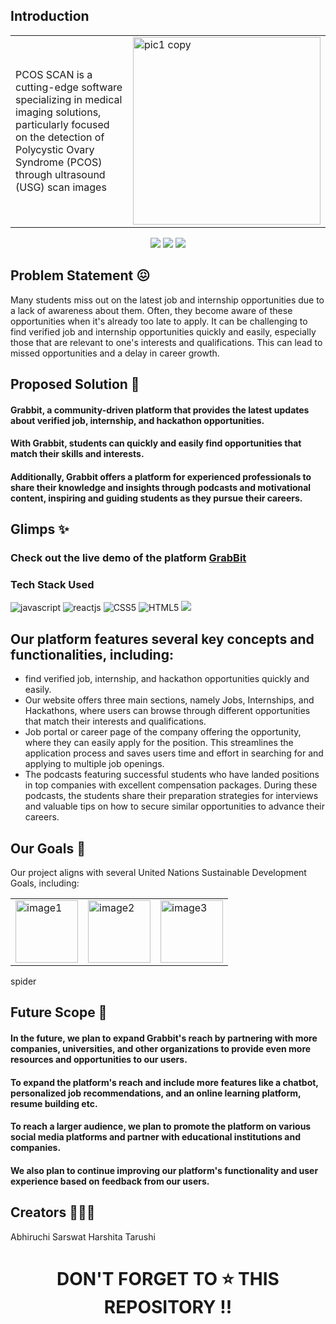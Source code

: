## Introduction
<table style="border: none;">
  <tr>
    <td text-align:'center'> PCOS SCAN is a cutting-edge software specializing in medical imaging solutions, particularly focused on the detection of Polycystic Ovary Syndrome (PCOS) through ultrasound (USG) scan images </td>
    <td><img width="300"  alt="pic1 copy" align='center' src="https://github.com/abhi03ruchi/PCOS_SCAN/assets/105661636/fe9ec171-fb43-4587-a24c-919520c46be5"> </td>
  </tr>
</table>


<div align="center">
<img src="https://forthebadge.com/images/badges/built-with-love.svg" />
<img src="https://forthebadge.com/images/badges/uses-brains.svg" />
<img src="https://forthebadge.com/images/badges/powered-by-responsibility.svg" />
  <br>
 </div>
    
## Problem Statement 😖

Many students miss out on the latest job and internship opportunities due to a lack of awareness about them. Often, they become aware of these opportunities when it's already too late to apply. 
It can be challenging to find verified job and internship opportunities quickly and easily, especially those that are relevant to one's interests and qualifications. 
This can lead to missed opportunities and a delay in career growth.


## Proposed Solution 🤩

#### Grabbit, a community-driven platform that provides the latest updates about verified job, internship, and hackathon opportunities. 
#### With Grabbit, students can quickly and easily find opportunities that match their skills and interests. 
#### Additionally, Grabbit offers a platform for experienced professionals to share their knowledge and insights through podcasts and motivational content, inspiring and guiding students as they pursue their careers.

## Glimps ✨

### Check out the live demo of the platform  [GrabBit](https://grabbits.vercel.app)


### Tech Stack Used
![javascript](https://img.shields.io/badge/javascript-F7DF1E?style=for-the-badge&logo=javascript&logoColor=black)
![reactjs](https://img.shields.io/badge/react-61DAFB?style=for-the-badge&logo=react&logoColor=black)
![CSS5](https://img.shields.io/badge/CSS3-1572B6?style=for-the-badge&logo=css3&logoColor=white)
![HTML5](https://img.shields.io/badge/HTML5-E34F26?style=for-the-badge&logo=html5&logoColor=white)
 <img src="https://img.shields.io/badge/firebase-ffca28?style=for-the-badge&logo=firebase&logoColor=black"> 

## Our platform features several key concepts and functionalities, including:

- find verified job, internship, and hackathon opportunities quickly and easily. 
- Our website offers three main sections, namely Jobs, Internships, and Hackathons, where users can browse through different opportunities that match their interests and qualifications.
- Job portal or career page of the company offering the opportunity, where they can easily apply for the position. This streamlines the application process and saves users time and effort in searching for and applying to multiple job openings.
- The podcasts featuring successful students who have landed positions in top companies with excellent compensation packages. During these podcasts, the students share their preparation strategies for interviews and valuable tips on how to secure similar opportunities to advance their careers.


## Our Goals 🎯

Our project aligns with several United Nations Sustainable Development Goals, including:
<table>
  <tr>
    <td><img src="https://user-images.githubusercontent.com/47987136/228332340-ab9bd94b-90ba-4ada-81ff-46178ae2ee34.png" alt="image1" width="100"></td>
    <td><img src="https://user-images.githubusercontent.com/47987136/228332502-60aa94b4-aa59-4524-b05d-24cdafd09f6b.png" alt="image2" width="100"></td>
    <td><img src="https://user-images.githubusercontent.com/47987136/228332596-93b5fd76-3e4d-4a34-93ad-867f1ad5cb46.png" alt="image3" width="100"></td>
  </tr>
</table>
spider


## Future Scope 🔮

#### In the future, we plan to expand Grabbit's reach by partnering with more companies, universities, and other organizations to provide even more resources and opportunities to our users.
#### To expand the platform's reach and include more features like a chatbot, personalized job recommendations, and an online learning platform, resume building etc.
#### To reach a larger audience, we plan to promote the platform on various social media platforms and partner with educational institutions and companies.
#### We also plan to continue improving our platform's functionality and user experience based on feedback from our users.

## Creators 👨🏻‍💻
Abhiruchi Sarswat
Harshita
Tarushi


 <h1 align="center"> DON'T FORGET TO ⭐ THIS REPOSITORY !! </h1>
